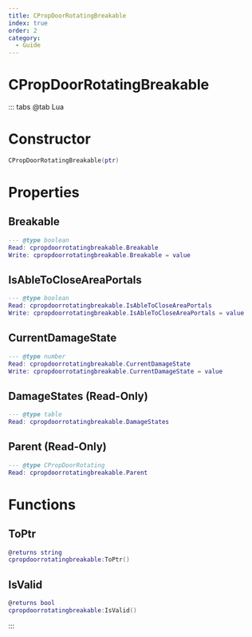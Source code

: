 ```yaml
---
title: CPropDoorRotatingBreakable
index: true
order: 2
category:
  - Guide
---
```


# CPropDoorRotatingBreakable

::: tabs
@tab Lua
# Constructor
```lua
CPropDoorRotatingBreakable(ptr)
```
# Properties
## Breakable 
```lua
--- @type boolean
Read: cpropdoorrotatingbreakable.Breakable
Write: cpropdoorrotatingbreakable.Breakable = value
```
## IsAbleToCloseAreaPortals 
```lua
--- @type boolean
Read: cpropdoorrotatingbreakable.IsAbleToCloseAreaPortals
Write: cpropdoorrotatingbreakable.IsAbleToCloseAreaPortals = value
```
## CurrentDamageState 
```lua
--- @type number
Read: cpropdoorrotatingbreakable.CurrentDamageState
Write: cpropdoorrotatingbreakable.CurrentDamageState = value
```
## DamageStates (Read-Only)
```lua
--- @type table
Read: cpropdoorrotatingbreakable.DamageStates
```
## Parent (Read-Only)
```lua
--- @type CPropDoorRotating
Read: cpropdoorrotatingbreakable.Parent
```
# Functions
## ToPtr
```lua
@returns string
cpropdoorrotatingbreakable:ToPtr()
```
## IsValid
```lua
@returns bool
cpropdoorrotatingbreakable:IsValid()
```

:::